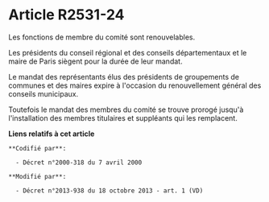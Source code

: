 # Article R2531-24

Les fonctions de membre du comité sont renouvelables. 

Les présidents du conseil régional et des conseils départementaux et le maire de Paris siègent pour la durée de leur mandat. 

Le mandat des représentants élus des présidents de groupements de communes et des maires expire à l'occasion du
renouvellement général des conseils municipaux. 

Toutefois le mandat des membres du comité se trouve prorogé jusqu'à l'installation des membres titulaires et suppléants qui
les remplacent.

**Liens relatifs à cet article**

	**Codifié par**:

	  - Décret n°2000-318 du 7 avril 2000

	**Modifié par**:

	  - Décret n°2013-938 du 18 octobre 2013 - art. 1 (VD)
